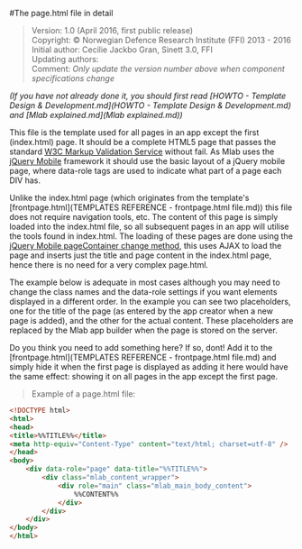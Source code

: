 #The page.html file in detail

>Version: 1.0 (April 2016, first public release)<br>
Copyright: © Norwegian Defence Research Institute (FFI) 2013 - 2016<br>
Initial author: Cecilie Jackbo Gran, Sinett 3.0, FFI<br>
Updating authors: <br>
Comment: _Only update the version number above when component specifications change_

_(If you have not already done it, you should first read [HOWTO - Template Design & Development.md](HOWTO - Template Design & Development.md) and [Mlab explained.md](Mlab explained.md))_

This file is the template used for all pages in an app except the first (index.html) page. It should be a complete HTML5 page that passes the standard [W3C Markup Validation Service](https://validator.w3.org/) without fail. As Mlab uses the [jQuery Mobile](https://jquerymobile.com/) framework it should use the basic layout of a jQuery mobile page, where data-role tags are used to indicate what part of a page each DIV has.

Unlike the index.html page (which originates from the template's [frontpage.html](TEMPLATES REFERENCE - frontpage.html file.md)) this file does not require navigation tools, etc. The content of this page is simply loaded into the index.html file, so all subsequent pages in an app will utilise the tools found in index.html. The loading of these pages are done using the [jQuery Mobile pageContainer change method](https://api.jquerymobile.com/pagecontainer/#method-change), this uses AJAX to load the page and inserts just the title and page content in the index.html page, hence there is no need for a very complex page.html.

The example below is adequate in most cases although you may need to change the class names and the data-role settings if you want elements displayed in a different order. In the example you can see two placeholders, one for the title of the page (as entered by the app creator when a new page is added), and the other for the actual content. These placeholders are replaced by the Mlab app builder when the page is stored on the server.

Do you think you need to add something here? If so, dont! Add it to the [frontpage.html](TEMPLATES REFERENCE - frontpage.html file.md) and simply hide it when the first page is displayed as adding it here would have the same effect: showing it on all pages in the app except the first page.

>Example of a page.html file:
```HTML
<!DOCTYPE html>
<html>
<head>
<title>%%TITLE%%</title>
<meta http-equiv="Content-Type" content="text/html; charset=utf-8" />
</head>
<body>
    <div data-role="page" data-title="%%TITLE%%">
        <div class="mlab_content_wrapper">
            <div role="main" class="mlab_main_body_content">
                %%CONTENT%%
            </div>
        </div>
    </div>   
</body>
</html>
```
